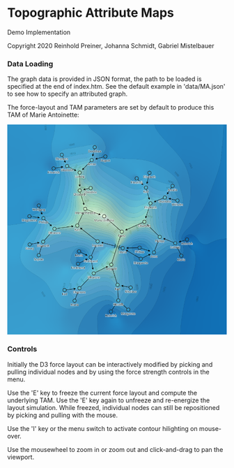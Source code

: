 # Topographic Attribute Maps

Demo Implementation

Copyright 2020 Reinhold Preiner, Johanna Schmidt, Gabriel Mistelbauer


### Data Loading

The graph data is provided in JSON format, the path to be loaded is specified at the end of index.htm.
See the default example in 'data/MA.json' to see how to specify an attributed graph. 

The force-layout and TAM parameters are set by default to produce this TAM of Marie Antoinette:

<img align="center" src="/images/marie-antoinette.png" width="600">

### Controls

Initially the D3 force layout can be interactively modified by picking and pulling individual nodes 
and by using the force strength controls in the menu.

Use the 'E' key to freeze the current force layout and compute the underlying TAM. Use the 'E' key 
again to unfreeze and re-energize the layout simulation. While freezed, individual nodes can still 
be repositioned by picking and pulling with the mouse.

Use the 'I' key or the menu switch to activate contour hilighting on mouse-over.

Use the mousewheel to zoom in or zoom out and click-and-drag to pan the viewport.
